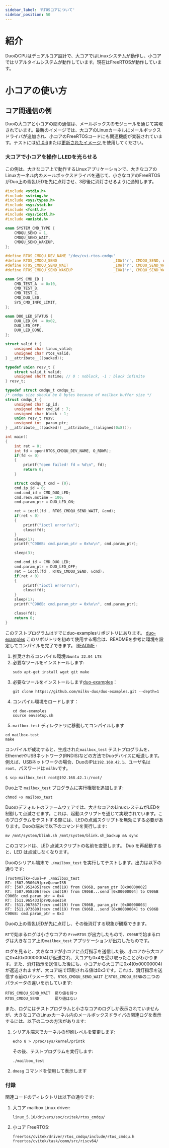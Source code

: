 ```yaml
---
sidebar_label: 'RTOSコアについて'
sidebar_position: 50
---
```


# 紹介

DuoのCPUはデュアルコア設計で、大コアではLinuxシステムが動作し、小コアではリアルタイムシステムが動作しています。現在はFreeRTOSが動作しています。

# 小コアの使い方

## コア間通信の例
Duoの大コアと小コアの間の通信は、メールボックスのモジュールを通じて実現されています。最新のイメージでは、大コアのLinuxカーネルにメールボックスドライバが追加され、小コアのFreeRTOSコードにも関連機能が実装されています。テストには[V1.0.6](https://github.com/milkv-duo/duo-buildroot-sdk/releases/tag/Duo-V1.0.6)または[更新されたイメージ ](https://github.com/milkv-duo/duo-buildroot-sdk/releases) を使用してください。


### 大コアで小コアを操作しLEDを光らせる

この例は、大きなコア上で動作するLinuxアプリケーションで、大きなコアのLinuxカーネル内のメールボックスドライバを通じて、小さなコアのFreeRTOSがDuo上の青色LEDを先に点灯させ、3秒後に消灯させるように通知します。

```c
#include <stdio.h>
#include <string.h>
#include <sys/types.h>
#include <sys/stat.h>
#include <fcntl.h>
#include <sys/ioctl.h>
#include <unistd.h>

enum SYSTEM_CMD_TYPE {
	CMDQU_SEND = 1,
	CMDQU_SEND_WAIT,
	CMDQU_SEND_WAKEUP,
};

#define RTOS_CMDQU_DEV_NAME "/dev/cvi-rtos-cmdqu"
#define RTOS_CMDQU_SEND                         _IOW('r', CMDQU_SEND, unsigned long)
#define RTOS_CMDQU_SEND_WAIT                    _IOW('r', CMDQU_SEND_WAIT, unsigned long)
#define RTOS_CMDQU_SEND_WAKEUP                  _IOW('r', CMDQU_SEND_WAKEUP, unsigned long)

enum SYS_CMD_ID {
    CMD_TEST_A  = 0x10,
    CMD_TEST_B,
    CMD_TEST_C,
    CMD_DUO_LED,
    SYS_CMD_INFO_LIMIT,
};

enum DUO_LED_STATUS {
	DUO_LED_ON	= 0x02,
	DUO_LED_OFF,
    DUO_LED_DONE,
};

struct valid_t {
	unsigned char linux_valid;
	unsigned char rtos_valid;
} __attribute__((packed));

typedef union resv_t {
	struct valid_t valid;
	unsigned short mstime; // 0 : noblock, -1 : block infinite
} resv_t;

typedef struct cmdqu_t cmdqu_t;
/* cmdqu size should be 8 bytes because of mailbox buffer size */
struct cmdqu_t {
	unsigned char ip_id;
	unsigned char cmd_id : 7;
	unsigned char block : 1;
	union resv_t resv;
	unsigned int  param_ptr;
} __attribute__((packed)) __attribute__((aligned(0x8)));

int main()
{
    int ret = 0;
    int fd = open(RTOS_CMDQU_DEV_NAME, O_RDWR);
    if(fd <= 0)
    {
        printf("open failed! fd = %d\n", fd);
        return 0;
    }

    struct cmdqu_t cmd = {0};
    cmd.ip_id = 0;
    cmd.cmd_id = CMD_DUO_LED;
    cmd.resv.mstime = 100;
    cmd.param_ptr = DUO_LED_ON;

    ret = ioctl(fd , RTOS_CMDQU_SEND_WAIT, &cmd);
    if(ret < 0)
    {
        printf("ioctl error!\n");
        close(fd);
    }
    sleep(1);
    printf("C906B: cmd.param_ptr = 0x%x\n", cmd.param_ptr);

    sleep(3);

    cmd.cmd_id = CMD_DUO_LED;
    cmd.param_ptr = DUO_LED_OFF;
    ret = ioctl(fd , RTOS_CMDQU_SEND, &cmd);
    if(ret < 0)
    {
        printf("ioctl error!\n");
        close(fd);
    }
    sleep(1);
    printf("C906B: cmd.param_ptr = 0x%x\n", cmd.param_ptr);

    close(fd);
    return 0;
}
```

このテストプログラムはすでにduo-examplesリポジトリにあります。 [duo-examples](https://github.com/milkv-duo/duo-examples/tree/main/mailbox-test) このリポジトリを初めて使用する場合は、READMEを参考に環境を設定してコンパイルを完了できます。 [README](https://github.com/milkv-duo/duo-examples/blob/main/README-zh.md) :

1. 推奨されるコンパイル環境`Ubuntu 22.04 LTS`
2. 必要なツールをインストールします:
   ```
   sudo apt-get install wget git make
   ``` 
3. 必要なツールをインストールします[duo-examples](https://github.com/milkv-duo/duo-examples)：
   ```
   git clone https://github.com/milkv-duo/duo-examples.git --depth=1
   ```
4. コンパイル環境をロードします：
   ```
   cd duo-examples
   source envsetup.sh
   ```
5.  `mailbox-test` ディレクトリに移動してコンパイルします
   ```
   cd mailbox-test
   make
   ```


コンパイルが成功すると、生成された`mailbox_test`  テストプログラムを、EthernetやUSBネットワーク(RNDIS)などの方法でDuoデバイスに転送します。例えば、USBネットワークの場合、DuoのIPは`192.168.42.1`、ユーザ名は  `root`、パスワードは `milkv`です。
```
$ scp mailbox_test root@192.168.42.1:/root/
```

Duo上で `mailbox_test` プログラムに実行権限を追加します:
```
chmod +x mailbox_test
```

Duoのデフォルトのファームウェアでは、大きなコアのLinuxシステムがLEDを制御して点滅させます。これは、起動スクリプトを通じて実現されています。このプログラムをテストする際には、LEDの点滅スクリプトを無効にする必要があります。Duoの端末で以下のコマンドを実行します:

```
mv /mnt/system/blink.sh /mnt/system/blink.sh_backup && sync
```


このコマンドは、LED 点滅スクリプトの名前を変更します。 Duo を再起動すると、LED は点滅しなくなります。

Duoのシリアル端末で `./mailbox_test`  を実行してテストします。出力は以下の通りです:
```
[root@milkv-duo]~# ./mailbox_test 
RT: [507.950049]prvQueueISR
RT: [507.952485]recv cmd(19) from C906B, param_ptr [0x00000002]
RT: [507.958306]recv cmd(19) from C906B...send [0x00000004] to C906B
C906B: cmd.param_ptr = 0x4
RT: [511.965433]prvQueueISR
RT: [511.967867]recv cmd(19) from C906B, param_ptr [0x00000003]
RT: [511.973689]recv cmd(19) from C906B...send [0x00000004] to C906B
C906B: cmd.param_ptr = 0x3
```

Duoの上の青色LEDが先に点灯し、その後消灯する現象が観察できます。

`RT`で始まるログは小さなコアの `FreeRTOS` が出力したもので、`C906B`で始まるログは大きなコア上の`mailbox_test`  アプリケーションが出力したものです。

ログを見ると、大きなコアが小コアに点灯指示を送信した後、小コアから大コアに0x4(0x00000004)が返送され、大コアも0x4を受け取ったことがわかります。また、消灯指示を送信した後にも、小コアから大コアに0x4(0x00000004)が返送されますが、大コア端で印刷される値は0x3です。これは、消灯指示を送信する前のパラメータで、`RTOS_CMDQU_SEND_WAIT` と`RTOS_CMDQU_SEND`の二つのパラメータの違いを示しています:
```
RTOS_CMDQU_SEND_WAIT  戻り値を待つ
RTOS_CMDQU_SEND       戻り値はない
```

また、ログにはテストプログラムと小さなコアのログしか表示されていませんが、大きなコアのLinuxカーネル内のメールボックスドライバの関連ログを表示するには、以下の二つの方法があります:

1. シリアル端末でカーネルの印刷レベルを変更します:
   ```
   echo 8 > /proc/sys/kernel/printk
   ```
   その後、テストプログラムを実行します:
   ```
   ./mailbox_test 
   ```
2. `dmesg` コマンドを使用して表示します

### 付録
関連コードのディレクトリは以下の通りです:

1. 大コア mailbox Linux driver:
   ```
   linux_5.10/drivers/soc/cvitek/rtos_cmdqu/
   ```
2. 小コア FreeRTOS:
   ```
   freertos/cvitek/driver/rtos_cmdqu/include/rtos_cmdqu.h
   freertos/cvitek/task/comm/src/riscv64/
   ```
